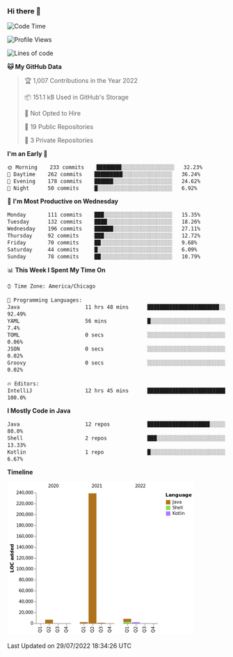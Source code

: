 ### Hi there 👋


<!--START_SECTION:waka-->
![Code Time](http://img.shields.io/badge/Code%20Time-2%2C426%20hrs%2040%20mins-blue)

![Profile Views](http://img.shields.io/badge/Profile%20Views-12-blue)

![Lines of code](https://img.shields.io/badge/From%20Hello%20World%20I%27ve%20Written-259%20Thousand%20lines%20of%20code-blue)

**🐱 My GitHub Data** 

> 🏆 1,007 Contributions in the Year 2022
 > 
> 📦 151.1 kB Used in GitHub's Storage 
 > 
> 🚫 Not Opted to Hire
 > 
> 📜 19 Public Repositories 
 > 
> 🔑 3 Private Repositories  
 > 
**I'm an Early 🐤** 

```text
🌞 Morning    233 commits    ████████░░░░░░░░░░░░░░░░░   32.23% 
🌆 Daytime    262 commits    █████████░░░░░░░░░░░░░░░░   36.24% 
🌃 Evening    178 commits    ██████░░░░░░░░░░░░░░░░░░░   24.62% 
🌙 Night      50 commits     █░░░░░░░░░░░░░░░░░░░░░░░░   6.92%

```
📅 **I'm Most Productive on Wednesday** 

```text
Monday       111 commits    ███░░░░░░░░░░░░░░░░░░░░░░   15.35% 
Tuesday      132 commits    ████░░░░░░░░░░░░░░░░░░░░░   18.26% 
Wednesday    196 commits    ██████░░░░░░░░░░░░░░░░░░░   27.11% 
Thursday     92 commits     ███░░░░░░░░░░░░░░░░░░░░░░   12.72% 
Friday       70 commits     ██░░░░░░░░░░░░░░░░░░░░░░░   9.68% 
Saturday     44 commits     █░░░░░░░░░░░░░░░░░░░░░░░░   6.09% 
Sunday       78 commits     ██░░░░░░░░░░░░░░░░░░░░░░░   10.79%

```


📊 **This Week I Spent My Time On** 

```text
⌚︎ Time Zone: America/Chicago

💬 Programming Languages: 
Java                     11 hrs 48 mins      ███████████████████████░░   92.49% 
YAML                     56 mins             █░░░░░░░░░░░░░░░░░░░░░░░░   7.4% 
TOML                     0 secs              ░░░░░░░░░░░░░░░░░░░░░░░░░   0.06% 
JSON                     0 secs              ░░░░░░░░░░░░░░░░░░░░░░░░░   0.02% 
Groovy                   0 secs              ░░░░░░░░░░░░░░░░░░░░░░░░░   0.02%

🔥 Editors: 
IntelliJ                 12 hrs 45 mins      █████████████████████████   100.0%

```

**I Mostly Code in Java** 

```text
Java                     12 repos            ████████████████████░░░░░   80.0% 
Shell                    2 repos             ███░░░░░░░░░░░░░░░░░░░░░░   13.33% 
Kotlin                   1 repo              █░░░░░░░░░░░░░░░░░░░░░░░░   6.67%

```


**Timeline**

![Chart not found](https://raw.githubusercontent.com/powercasgamer/powercasgamer/master/charts/bar_graph.png) 


 Last Updated on 29/07/2022 18:34:26 UTC
<!--END_SECTION:waka-->
